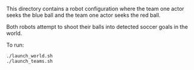This directory contains a robot configuration where the team one actor seeks the blue ball
and the team one actor seeks the red ball. 

Both robots attempt to shoot their balls into detected soccer goals in the world.

To run:
```
./launch_world.sh
./launch_teams.sh
```